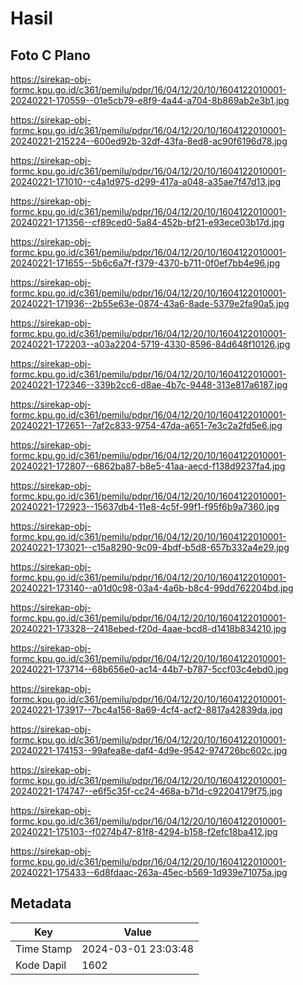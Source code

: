 # Hasil

## Foto C Plano

https://sirekap-obj-formc.kpu.go.id/c361/pemilu/pdpr/16/04/12/20/10/1604122010001-20240221-170559--01e5cb79-e8f9-4a44-a704-8b869ab2e3b1.jpg

https://sirekap-obj-formc.kpu.go.id/c361/pemilu/pdpr/16/04/12/20/10/1604122010001-20240221-215224--600ed92b-32df-43fa-8ed8-ac90f6196d78.jpg

https://sirekap-obj-formc.kpu.go.id/c361/pemilu/pdpr/16/04/12/20/10/1604122010001-20240221-171010--c4a1d975-d299-417a-a048-a35ae7f47d13.jpg

https://sirekap-obj-formc.kpu.go.id/c361/pemilu/pdpr/16/04/12/20/10/1604122010001-20240221-171356--cf89ced0-5a84-452b-bf21-e93ece03b17d.jpg

https://sirekap-obj-formc.kpu.go.id/c361/pemilu/pdpr/16/04/12/20/10/1604122010001-20240221-171655--5b6c6a7f-f379-4370-b711-0f0ef7bb4e96.jpg

https://sirekap-obj-formc.kpu.go.id/c361/pemilu/pdpr/16/04/12/20/10/1604122010001-20240221-171936--2b55e63e-0874-43a6-8ade-5379e2fa90a5.jpg

https://sirekap-obj-formc.kpu.go.id/c361/pemilu/pdpr/16/04/12/20/10/1604122010001-20240221-172203--a03a2204-5719-4330-8596-84d648f10126.jpg

https://sirekap-obj-formc.kpu.go.id/c361/pemilu/pdpr/16/04/12/20/10/1604122010001-20240221-172346--339b2cc6-d8ae-4b7c-9448-313e817a6187.jpg

https://sirekap-obj-formc.kpu.go.id/c361/pemilu/pdpr/16/04/12/20/10/1604122010001-20240221-172651--7af2c833-9754-47da-a651-7e3c2a2fd5e6.jpg

https://sirekap-obj-formc.kpu.go.id/c361/pemilu/pdpr/16/04/12/20/10/1604122010001-20240221-172807--6862ba87-b8e5-41aa-aecd-f138d9237fa4.jpg

https://sirekap-obj-formc.kpu.go.id/c361/pemilu/pdpr/16/04/12/20/10/1604122010001-20240221-172923--15637db4-11e8-4c5f-99f1-f95f6b9a7360.jpg

https://sirekap-obj-formc.kpu.go.id/c361/pemilu/pdpr/16/04/12/20/10/1604122010001-20240221-173021--c15a8290-9c09-4bdf-b5d8-657b332a4e29.jpg

https://sirekap-obj-formc.kpu.go.id/c361/pemilu/pdpr/16/04/12/20/10/1604122010001-20240221-173140--a01d0c98-03a4-4a6b-b8c4-99dd762204bd.jpg

https://sirekap-obj-formc.kpu.go.id/c361/pemilu/pdpr/16/04/12/20/10/1604122010001-20240221-173328--2418ebed-f20d-4aae-bcd8-d1418b834210.jpg

https://sirekap-obj-formc.kpu.go.id/c361/pemilu/pdpr/16/04/12/20/10/1604122010001-20240221-173714--68b656e0-ac14-44b7-b787-5ccf03c4ebd0.jpg

https://sirekap-obj-formc.kpu.go.id/c361/pemilu/pdpr/16/04/12/20/10/1604122010001-20240221-173917--7bc4a156-8a69-4cf4-acf2-8817a42839da.jpg

https://sirekap-obj-formc.kpu.go.id/c361/pemilu/pdpr/16/04/12/20/10/1604122010001-20240221-174153--99afea8e-daf4-4d9e-9542-974726bc602c.jpg

https://sirekap-obj-formc.kpu.go.id/c361/pemilu/pdpr/16/04/12/20/10/1604122010001-20240221-174747--e6f5c35f-cc24-468a-b71d-c92204179f75.jpg

https://sirekap-obj-formc.kpu.go.id/c361/pemilu/pdpr/16/04/12/20/10/1604122010001-20240221-175103--f0274b47-81f8-4294-b158-f2efc18ba412.jpg

https://sirekap-obj-formc.kpu.go.id/c361/pemilu/pdpr/16/04/12/20/10/1604122010001-20240221-175433--6d8fdaac-263a-45ec-b569-1d939e71075a.jpg


## Metadata

| Key        | Value               |
| ---------- | ------------------- |
| Time Stamp | 2024-03-01 23:03:48 |
| Kode Dapil | 1602                |



